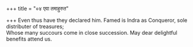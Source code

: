 +++
title = "०४ एवा तमाहुरुत"

+++
Even thus have they declared him. Famed is Indra as Conqueror, sole distributer of treasures;  
     Whose many succours come in close succession. May dear delightful benefits attend us.